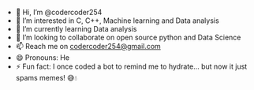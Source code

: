 - 👋 Hi, I’m @codercoder254
- 👀 I’m interested in C, C++, Machine learning and Data analysis 
- 🌱 I’m currently learning Data analysis 
- 💞️ I’m looking to collaborate on open source python and Data Science 
- 📫 Reach me on codercoder254@gmail.com
- 😄 Pronouns: He
- ⚡ Fun fact: I once coded a bot to remind me to hydrate... but now it just spams memes! 😅💧
<!---
codercoder254/codercoder254 is a ✨ special ✨  because its `README.md` (this file) appears on your GitHub profile.
You can click the Preview link to take a look at your changes.
--->
